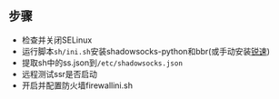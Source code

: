 ## 步骤
 - 检查并关闭SELinux
 - 运行脚本`sh/ini.sh`安装shadowsocks-python和bbr(或手动安装[锐速](https://www.cnblogs.com/007sx/p/9416550.html))
 - 提取sh中的ss.json到`/etc/shadowsocks.json`
 - 远程测试ssr是否启动
 - 开启并配置防火墙firewallini.sh
